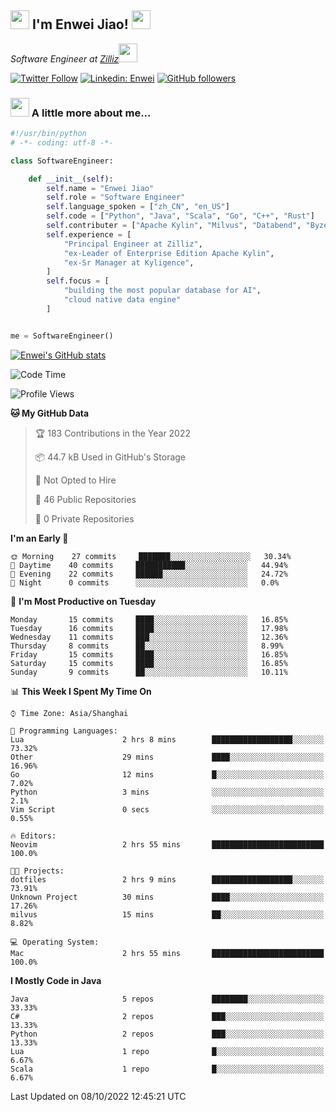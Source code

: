 <h2><img src="https://emojis.slackmojis.com/emojis/images/1531849430/4246/blob-sunglasses.gif?1531849430" width="30"/> I'm  Enwei Jiao! <img src="https://media.giphy.com/media/juBt25nT1KGys/giphy.gif" width=30> </h2>
<!-- <img align='right' src="https://media.giphy.com/media/M9gbBd9nbDrOTu1Mqx/giphy.gif" width="230"> -->
<p><em>Software Engineer at <a href="https://zilliz.com/">Zilliz</a><img src="https://media.giphy.com/media/WUlplcMpOCEmTGBtBW/giphy.gif" width="30"></em></p>

[![Twitter Follow](https://img.shields.io/twitter/follow/misteranmol?label=Follow)](https://twitter.com/intent/follow?screen_name=EnweiJiao)
[![Linkedin: Enwei](https://img.shields.io/badge/-enwei-blue?style=&logo=Linkedin&logoColor=white&link=https://www.linkedin.com/in/enwei-jiao-41192a97)](https://www.linkedin.com/in/enwei-jiao-41192a97/)
[![GitHub followers](https://img.shields.io/github/followers/jiaoew1991?label=Follow&style=social)](https://github.com/jiaoew1991)


### <img src="https://media.giphy.com/media/VgCDAzcKvsR6OM0uWg/giphy.gif" width="30"> A little more about me...  

```python
#!/usr/bin/python
# -*- coding: utf-8 -*-

class SoftwareEngineer:

    def __init__(self):
        self.name = "Enwei Jiao"
        self.role = "Software Engineer"
        self.language_spoken = ["zh_CN", "en_US"]
        self.code = ["Python", "Java", "Scala", "Go", "C++", "Rust"]
        self.contributer = ["Apache Kylin", "Milvus", "Databend", "Byzer-Lang"]
        self.experience = [
            "Principal Engineer at Zilliz",
            "ex-Leader of Enterprise Edition Apache Kylin",
            "ex-Sr Manager at Kyligence",
        ]
        self.focus = [
            "building the most popular database for AI",
            "cloud native data engine"
        ]


me = SoftwareEngineer()
```

[![Enwei's GitHub stats](https://github-readme-stats.vercel.app/api?username=jiaoew1991&count_private=true&show_icons=true)](https://github.com/jiaoew1991/jiaoew1991)

<!-- [![Top Langs](https://github-readme-stats.vercel.app/api/top-langs/?username=jiaoew1991&layout=compact)](https://github.com/jiaoew1991/jiaoew1991) -->

<!--START_SECTION:waka-->
![Code Time](http://img.shields.io/badge/Code%20Time-175%20hrs%2038%20mins-blue)

![Profile Views](http://img.shields.io/badge/Profile%20Views-0-blue)

**🐱 My GitHub Data** 

> 🏆 183 Contributions in the Year 2022
 > 
> 📦 44.7 kB Used in GitHub's Storage 
 > 
> 🚫 Not Opted to Hire
 > 
> 📜 46 Public Repositories 
 > 
> 🔑 0 Private Repositories  
 > 
**I'm an Early 🐤** 

```text
🌞 Morning    27 commits     ███████░░░░░░░░░░░░░░░░░░   30.34% 
🌆 Daytime    40 commits     ███████████░░░░░░░░░░░░░░   44.94% 
🌃 Evening    22 commits     ██████░░░░░░░░░░░░░░░░░░░   24.72% 
🌙 Night      0 commits      ░░░░░░░░░░░░░░░░░░░░░░░░░   0.0%

```
📅 **I'm Most Productive on Tuesday** 

```text
Monday       15 commits     ████░░░░░░░░░░░░░░░░░░░░░   16.85% 
Tuesday      16 commits     ████░░░░░░░░░░░░░░░░░░░░░   17.98% 
Wednesday    11 commits     ███░░░░░░░░░░░░░░░░░░░░░░   12.36% 
Thursday     8 commits      ██░░░░░░░░░░░░░░░░░░░░░░░   8.99% 
Friday       15 commits     ████░░░░░░░░░░░░░░░░░░░░░   16.85% 
Saturday     15 commits     ████░░░░░░░░░░░░░░░░░░░░░   16.85% 
Sunday       9 commits      ██░░░░░░░░░░░░░░░░░░░░░░░   10.11%

```


📊 **This Week I Spent My Time On** 

```text
⌚︎ Time Zone: Asia/Shanghai

💬 Programming Languages: 
Lua                      2 hrs 8 mins        ██████████████████░░░░░░░   73.32% 
Other                    29 mins             ████░░░░░░░░░░░░░░░░░░░░░   16.96% 
Go                       12 mins             █░░░░░░░░░░░░░░░░░░░░░░░░   7.02% 
Python                   3 mins              ░░░░░░░░░░░░░░░░░░░░░░░░░   2.1% 
Vim Script               0 secs              ░░░░░░░░░░░░░░░░░░░░░░░░░   0.55%

🔥 Editors: 
Neovim                   2 hrs 55 mins       █████████████████████████   100.0%

🐱‍💻 Projects: 
dotfiles                 2 hrs 9 mins        ██████████████████░░░░░░░   73.91% 
Unknown Project          30 mins             ████░░░░░░░░░░░░░░░░░░░░░   17.26% 
milvus                   15 mins             ██░░░░░░░░░░░░░░░░░░░░░░░   8.82%

💻 Operating System: 
Mac                      2 hrs 55 mins       █████████████████████████   100.0%

```

**I Mostly Code in Java** 

```text
Java                     5 repos             ████████░░░░░░░░░░░░░░░░░   33.33% 
C#                       2 repos             ███░░░░░░░░░░░░░░░░░░░░░░   13.33% 
Python                   2 repos             ███░░░░░░░░░░░░░░░░░░░░░░   13.33% 
Lua                      1 repo              █░░░░░░░░░░░░░░░░░░░░░░░░   6.67% 
Scala                    1 repo              █░░░░░░░░░░░░░░░░░░░░░░░░   6.67%

```



 Last Updated on 08/10/2022 12:45:21 UTC
<!--END_SECTION:waka-->
